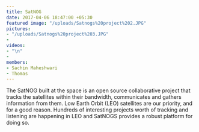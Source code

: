 ```yaml
---
title: SatNOG
date: 2017-04-06 18:47:00 +05:30
featured image: "/uploads/Satnogs%20project%202.JPG"
pictures:
- "/uploads/Satnogs%20project%203.JPG"
- 
videos:
- "\n"
- 
members:
- Sachin Maheshwari
- Thomas
---
```


The SatNOG built at the space is an open source collaborative project that tracks the satellites within their bandwidth, communicates and gathers information from them. Low Earth Orbit (LEO) satellites are our priority, and for a good reason. Hundreds of interesting projects worth of tracking and listening are happening in LEO and SatNOGS provides a robust platform for doing so.[](https://www.facebook.com/makersasylum/videos/1774713932555425/)